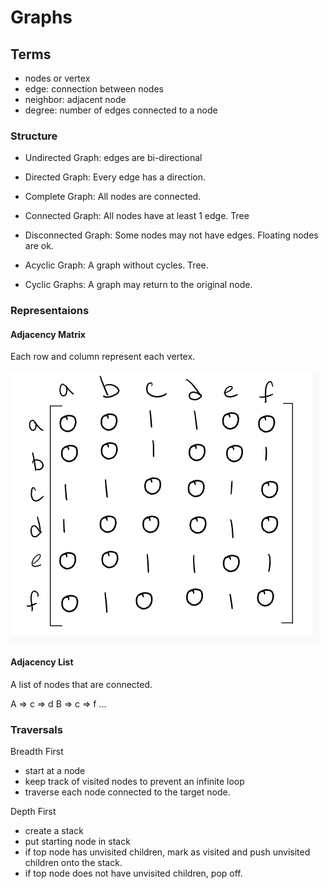 # Graphs

## Terms

- nodes or vertex
- edge: connection between nodes
- neighbor: adjacent node
- degree: number of edges connected to a node

### Structure

- Undirected Graph: edges are bi-directional
- Directed Graph: Every edge has a direction.  
- Complete Graph: All nodes are connected.
- Connected Graph: All nodes have at least 1 edge. Tree
- Disconnected Graph: Some nodes may not have edges.  Floating nodes are ok.

- Acyclic Graph: A graph without cycles.  Tree.
- Cyclic Graphs: A graph may return to the original node.

### Representaions

#### Adjacency Matrix

Each row and column represent each vertex.

![matrix](images/graphMatrix.png)

#### Adjacency List

A list of nodes that are connected.

A => c => d
B => c => f
...

### Traversals

Breadth First

- start at a node
- keep track of visited nodes to prevent an infinite loop
- traverse each node connected to the target node.

Depth First

- create a stack
- put starting node in stack
- if top node has unvisited children, mark as visited and push unvisited children onto the stack. 
- if top node does not have unvisited children, pop off.
